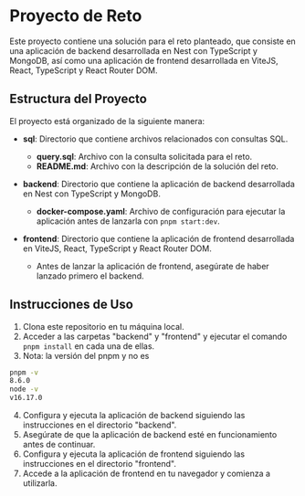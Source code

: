 # Proyecto de Reto

Este proyecto contiene una solución para el reto planteado, que consiste en una aplicación de backend desarrollada en Nest con TypeScript y MongoDB, así como una aplicación de frontend desarrollada en ViteJS, React, TypeScript y React Router DOM.

## Estructura del Proyecto

El proyecto está organizado de la siguiente manera:

- **sql**: Directorio que contiene archivos relacionados con consultas SQL.
  - **query.sql**: Archivo con la consulta solicitada para el reto.
  - **README.md**: Archivo con la descripción de la solución del reto.

- **backend**: Directorio que contiene la aplicación de backend desarrollada en Nest con TypeScript y MongoDB.
  - **docker-compose.yaml**: Archivo de configuración para ejecutar la aplicación antes de lanzarla con `pnpm start:dev`.

- **frontend**: Directorio que contiene la aplicación de frontend desarrollada en ViteJS, React, TypeScript y React Router DOM.
  - Antes de lanzar la aplicación de frontend, asegúrate de haber lanzado primero el backend.

## Instrucciones de Uso

1. Clona este repositorio en tu máquina local.
2. Acceder a las carpetas "backend" y "frontend" y ejecutar el comando `pnpm install` en cada una de ellas.
3. Nota: la versión del pnpm y no es
```bash
pnpm -v
8.6.0
node -v
v16.17.0
```
4. Configura y ejecuta la aplicación de backend siguiendo las instrucciones en el directorio "backend".
5. Asegúrate de que la aplicación de backend esté en funcionamiento antes de continuar.
6. Configura y ejecuta la aplicación de frontend siguiendo las instrucciones en el directorio "frontend".
7. Accede a la aplicación de frontend en tu navegador y comienza a utilizarla.
